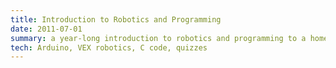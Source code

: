 ```yaml
---
title: Introduction to Robotics and Programming
date: 2011-07-01
summary: a year-long introduction to robotics and programming to a homeschooled class of four. biweekly quizzes on programming and robotics were given. topics from the physics around electricity and energy consumption to building a simple motor controller with C and Arduino code was given.
tech: Arduino, VEX robotics, C code, quizzes
---
```

